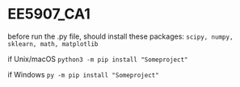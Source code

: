 # EE5907_CA1
before run the .py file, should install these packages: ``` scipy, numpy, sklearn, math, matplotlib ```

if Unix/macOS
``` python3 -m pip install "Someproject" ```

if Windows 
``` py -m pip install "Someproject" ```
